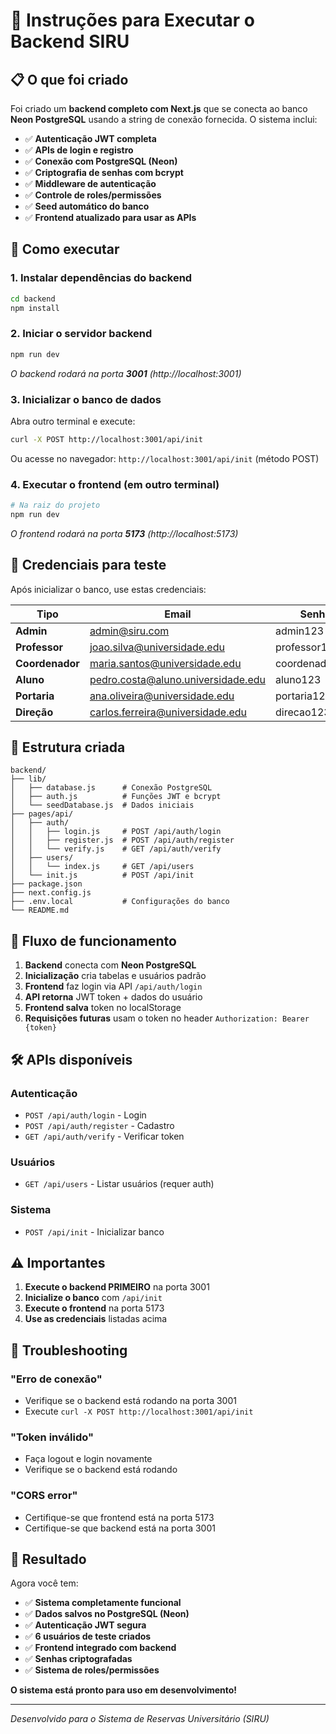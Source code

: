 # 🚀 Instruções para Executar o Backend SIRU

## 📋 O que foi criado

Foi criado um **backend completo com Next.js** que se conecta ao banco **Neon PostgreSQL** usando a string de conexão fornecida. O sistema inclui:

- ✅ **Autenticação JWT completa**
- ✅ **APIs de login e registro**
- ✅ **Conexão com PostgreSQL (Neon)**
- ✅ **Criptografia de senhas com bcrypt**
- ✅ **Middleware de autenticação**
- ✅ **Controle de roles/permissões**
- ✅ **Seed automático do banco**
- ✅ **Frontend atualizado para usar as APIs**

## 🚀 Como executar

### 1. **Instalar dependências do backend**
```bash
cd backend
npm install
```

### 2. **Iniciar o servidor backend**
```bash
npm run dev
```
*O backend rodará na porta **3001** (http://localhost:3001)*

### 3. **Inicializar o banco de dados**
Abra outro terminal e execute:
```bash
curl -X POST http://localhost:3001/api/init
```

Ou acesse no navegador: `http://localhost:3001/api/init` (método POST)

### 4. **Executar o frontend** (em outro terminal)
```bash
# Na raiz do projeto
npm run dev
```
*O frontend rodará na porta **5173** (http://localhost:5173)*

## 🔐 Credenciais para teste

Após inicializar o banco, use estas credenciais:

| Tipo | Email | Senha |
|------|-------|-------|
| **Admin** | admin@siru.com | admin123 |
| **Professor** | joao.silva@universidade.edu | professor123 |
| **Coordenador** | maria.santos@universidade.edu | coordenador123 |
| **Aluno** | pedro.costa@aluno.universidade.edu | aluno123 |
| **Portaria** | ana.oliveira@universidade.edu | portaria123 |
| **Direção** | carlos.ferreira@universidade.edu | direcao123 |

## 📁 Estrutura criada

```
backend/
├── lib/
│   ├── database.js      # Conexão PostgreSQL
│   ├── auth.js          # Funções JWT e bcrypt
│   └── seedDatabase.js  # Dados iniciais
├── pages/api/
│   ├── auth/
│   │   ├── login.js     # POST /api/auth/login
│   │   ├── register.js  # POST /api/auth/register
│   │   └── verify.js    # GET /api/auth/verify
│   ├── users/
│   │   └── index.js     # GET /api/users
│   └── init.js          # POST /api/init
├── package.json
├── next.config.js
├── .env.local           # Configurações do banco
└── README.md
```

## 🔄 Fluxo de funcionamento

1. **Backend** conecta com **Neon PostgreSQL**
2. **Inicialização** cria tabelas e usuários padrão
3. **Frontend** faz login via API `/api/auth/login`
4. **API retorna** JWT token + dados do usuário
5. **Frontend salva** token no localStorage
6. **Requisições futuras** usam o token no header `Authorization: Bearer {token}`

## 🛠️ APIs disponíveis

### Autenticação
- `POST /api/auth/login` - Login
- `POST /api/auth/register` - Cadastro
- `GET /api/auth/verify` - Verificar token

### Usuários
- `GET /api/users` - Listar usuários (requer auth)

### Sistema
- `POST /api/init` - Inicializar banco

## ⚠️ Importantes

1. **Execute o backend PRIMEIRO** na porta 3001
2. **Inicialize o banco** com `/api/init`
3. **Execute o frontend** na porta 5173
4. **Use as credenciais** listadas acima

## 🐛 Troubleshooting

### "Erro de conexão"
- Verifique se o backend está rodando na porta 3001
- Execute `curl -X POST http://localhost:3001/api/init`

### "Token inválido"
- Faça logout e login novamente
- Verifique se o backend está rodando

### "CORS error"
- Certifique-se que frontend está na porta 5173
- Certifique-se que backend está na porta 3001

## 🎉 Resultado

Agora você tem:
- ✅ **Sistema completamente funcional**
- ✅ **Dados salvos no PostgreSQL (Neon)**
- ✅ **Autenticação JWT segura**
- ✅ **6 usuários de teste criados**
- ✅ **Frontend integrado com backend**
- ✅ **Senhas criptografadas**
- ✅ **Sistema de roles/permissões**

**O sistema está pronto para uso em desenvolvimento!**

---

*Desenvolvido para o Sistema de Reservas Universitário (SIRU)*
